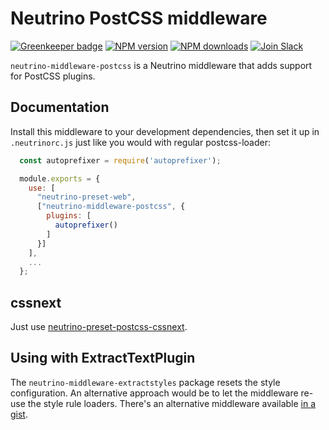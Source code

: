# Neutrino PostCSS middleware

[![Greenkeeper badge](https://badges.greenkeeper.io/barraponto/neutrino-preset-postcss.svg)](https://greenkeeper.io/)
[![NPM version][npm-image]][npm-url] [![NPM downloads][npm-downloads]][npm-url]
[![Join Slack][slack-image]][slack-url]

`neutrino-middleware-postcss` is a Neutrino middleware that adds support for
PostCSS plugins.

## Documentation

Install this middleware to your development dependencies, then set it up in
`.neutrinorc.js` just like you would with regular postcss-loader:

```js
  const autoprefixer = require('autoprefixer');

  module.exports = {
    use: [
      "neutrino-preset-web",
      ["neutrino-middleware-postcss", {
        plugins: [
          autoprefixer()
        ]
      }]
    ],
    ...
  };
```

## cssnext

Just use [neutrino-preset-postcss-cssnext][cssnext-preset].

## Using with ExtractTextPlugin

The `neutrino-middleware-extractstyles` package resets the style configuration.
An alternative approach would be to let the middleware re-use the style rule
loaders. There's an alternative middleware available [in a
gist][alternative-extractstyle-middleware].

[postcss-config-docs]: https://github.com/michael-ciniawsky/postcss-load-config#usage
[cssnext-preset]: https://npmjs.org/package/neutrino-preset-cssnext
[alternative-extractstyle-middleware]: https://gist.github.com/barraponto/0f1b28769e824f29c54d827fa9b4b5f9
[npm-image]: https://img.shields.io/npm/v/neutrino-middleware-postcss.svg
[npm-downloads]: https://img.shields.io/npm/dt/neutrino-middleware-postcss.svg
[npm-url]: https://npmjs.org/package/neutrino-middleware-postcss
[slack-image]: https://neutrino-slack.herokuapp.com/badge.svg
[slack-url]: https://neutrino-slack.herokuapp.com/
